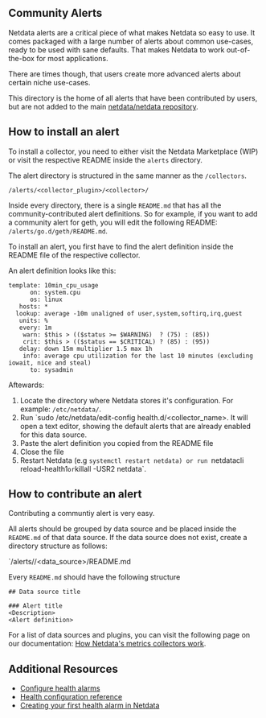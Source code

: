 ##  Community Alerts

Netdata alerts are a critical piece of what makes Netdata so easy to use. It comes packaged with a large number of alerts about common use-cases, ready to be used with sane defaults. That makes Netdata to work out-of-the-box for most applications.

There are times though, that users create more advanced alerts about certain niche use-cases.

This directory is the home of all alerts that have been contributed by users, but are not added to the main  [netdata/netdata repository](https://github.com/netdata/netdata).


## How to install an alert

To install a collector, you need to either visit the Netdata Marketplace (WIP) or visit the respective README inside the `alerts` directory.

The alert directory is structured in the same manner as the `/collectors`.

`/alerts/<collector_plugin>/<collector>/`

Inside every directory, there is a single `README.md` that has all the community-contributed alert definitions. So for example, if you want to add a community alert for geth, you will edit the following README:
`/alerts/go.d/geth/README.md`.

To install an alert, you first have to find the alert definition inside the README file of the respective collector.

An alert definition looks like this:

```
template: 10min_cpu_usage
      on: system.cpu
      os: linux
   hosts: *
  lookup: average -10m unaligned of user,system,softirq,irq,guest
   units: %
   every: 1m
    warn: $this > (($status >= $WARNING)  ? (75) : (85))
    crit: $this > (($status == $CRITICAL) ? (85) : (95))
   delay: down 15m multiplier 1.5 max 1h
    info: average cpu utilization for the last 10 minutes (excluding iowait, nice and steal)
      to: sysadmin
```

Aftewards:

1. Locate the directory where Netdata stores it's configuration. For example: `/etc/netdata/`.
2. Run `sudo /etc/netdata/edit-config health.d/<collector_name>. It will open a text editor, showing the default alerts that are already enabled for this data source.
3. Paste the alert definition you copied from the README file
4. Close the file
5. Restart Netdata (e.g `systemctl restart netdata) or run `netdatacli reload-health1` or `killall -USR2 netdata`.

## How to contribute an alert

Contributing a communtiy alert is very easy.

All alerts should be grouped by data source and be placed inside the `README.md` of that data source. If the data source does not exist, create a directory structure as follows:

`/alerts/<plugin>/<data_source>/README.md

Every `README.md` should have the following structure
```
## Data source title

### Alert title
<Description>
<Alert definition>
```

For a list of data sources and plugins, you can visit the following page on our documentation: [How Netdata's metrics collectors work](https://learn.netdata.cloud/docs/collect/how-collectors-work).


## Additional Resources

- [Configure health alarms](https://learn.netdata.cloud/docs/monitor/configure-alarms)
- [Health configuration reference](https://learn.netdata.cloud/docs/agent/health/reference)
- [Creating your first health alarm in Netdata](https://www.youtube.com/watch?v=aWYj9VT8I5A)




